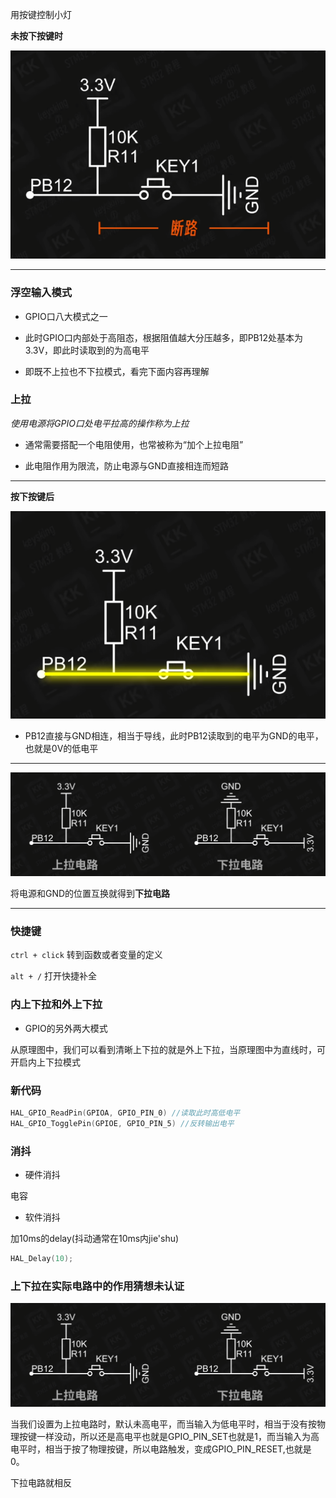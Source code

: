 用按键控制小灯

**未按下按键时**

![image-20240109224442899](.assets/image-20240109224442899.png)

---

### 浮空输入模式

* GPIO口八大模式之一

* 此时GPIO口内部处于高阻态，根据阻值越大分压越多，即PB12处基本为3.3V，即此时读取到的为高电平

* 即既不上拉也不下拉模式，看完下面内容再理解

### 上拉

*使用电源将GPIO口处电平拉高的操作称为上拉*

* 通常需要搭配一个电阻使用，也常被称为“加个上拉电阻”

* 此电阻作用为限流，防止电源与GND直接相连而短路

---

**按下按键后**

![image-20240109225101345](.assets/image-20240109225101345.png)

* PB12直接与GND相连，相当于导线，此时PB12读取到的电平为GND的电平，也就是0V的低电平

---

![image-20240109225356912](.assets/image-20240109225356912.png)

将电源和GND的位置互换就得到**下拉电路**

---

### **快捷键**

`ctrl + click` 转到函数或者变量的定义

`alt + /` 打开快捷补全

### 内上下拉和外上下拉

* GPIO的另外两大模式

从原理图中，我们可以看到清晰上下拉的就是外上下拉，当原理图中为直线时，可开启内上下拉模式


### 新代码

```c++
HAL_GPIO_ReadPin(GPIOA, GPIO_PIN_0) //读取此时高低电平
HAL_GPIO_TogglePin(GPIOE, GPIO_PIN_5) //反转输出电平
```

### 消抖

* 硬件消抖

电容

* 软件消抖

加10ms的delay(抖动通常在10ms内jie'shu)

```c++
HAL_Delay(10);
```

### 上下拉在实际电路中的作用猜想未认证

![image-20240109225356912](.assets/image-20240109225356912.png)

当我们设置为上拉电路时，默认未高电平，而当输入为低电平时，相当于没有按物理按键一样没动，所以还是高电平也就是GPIO_PIN_SET也就是1，而当输入为高电平时，相当于按了物理按键，所以电路触发，变成GPIO_PIN_RESET,也就是0。

下拉电路就相反
